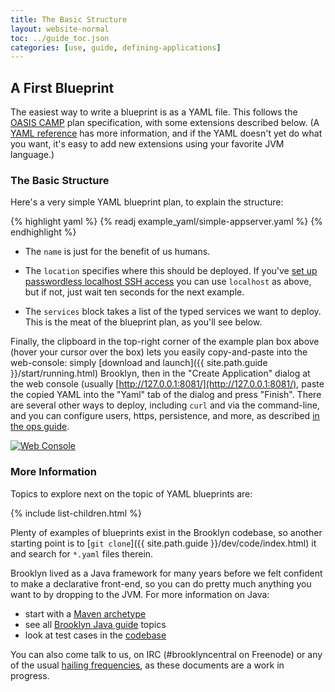 ```yaml
---
title: The Basic Structure
layout: website-normal
toc: ../guide_toc.json
categories: [use, guide, defining-applications]
---
```


## A First Blueprint

The easiest way to write a blueprint is as a YAML file.
This follows the  <a href="https://www.oasis-open.org/committees/camp/">OASIS CAMP</a> plan specification, 
with some extensions described below.
(A [YAML reference](yaml-reference.html) has more information,
and if the YAML doesn't yet do what you want,
it's easy to add new extensions using your favorite JVM language.)

### The Basic Structure

Here's a very simple YAML blueprint plan, to explain the structure:

{% highlight yaml %}
{% readj example_yaml/simple-appserver.yaml %}
{% endhighlight %}

* The `name` is just for the benefit of us humans.

* The `location` specifies where this should be deployed.
  If you've [set up passwordless localhost SSH access](../ops/locations/#localhost) 
  you can use `localhost` as above, but if not, just wait ten seconds for the next example.
  
* The `services` block takes a list of the typed services we want to deploy.
  This is the meat of the blueprint plan, as you'll see below.

Finally, the clipboard in the top-right corner of the example plan box above (hover your cursor over the box)  lets you easily copy-and-paste into the web-console:
simply [download and launch]({{ site.path.guide }}/start/running.html) Brooklyn,
then in the "Create Application" dialog at the web console
(usually [http://127.0.0.1:8081/](http://127.0.0.1:8081/), paste the copied YAML into the "Yaml" tab of the dialog and press "Finish". 
There are several other ways to deploy, including `curl` and via the command-line,
and you can configure users, https, persistence, and more, 
as described [in the ops guide](../ops/).

[![Web Console](web-console-yaml-700.png "YAML via Web Console")](web-console-yaml.png)



<!--
TODO building up children entities

-->



### More Information

Topics to explore next on the topic of YAML blueprints are:

{% include list-children.html %}

Plenty of examples of blueprints exist in the Brooklyn codebase,
so another starting point is to [`git clone`]({{ site.path.guide }}/dev/code/index.html) it
and search for `*.yaml` files therein.

Brooklyn lived as a Java framework for many years before we felt confident
to make a declarative front-end, so you can do pretty much anything you want to
by dropping to the JVM. For more information on Java:

* start with a [Maven archetype]({{site.path.guide}}/java/archetype.html)
* see all [Brooklyn Java guide]({{site.path.guide}}/java/) topics
* look at test cases in the [codebase](https://github.com/apache/brooklyn)

<!-- 
TODO
* review some [examples]({{site.path.guide}}/use/examples/index.html)
-->

You can also come talk to us, on IRC (#brooklyncentral on Freenode) or
any of the usual [hailing frequencies]({{site.path.website}}/community/),
as these documents are a work in progress.
